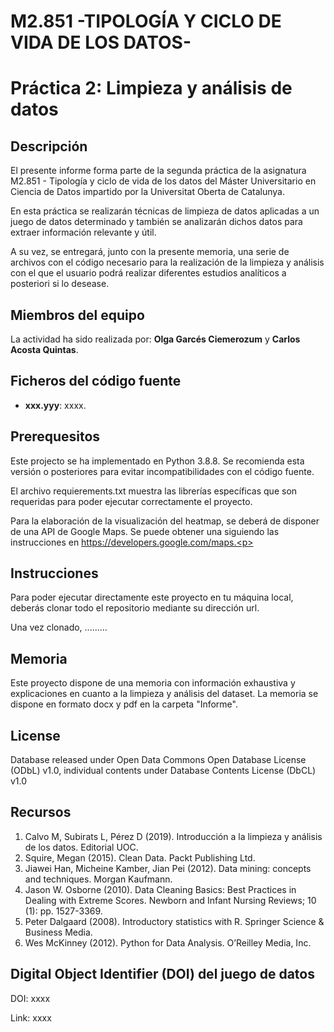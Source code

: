 # M2.851 -TIPOLOGÍA Y CICLO DE VIDA DE LOS DATOS-
# Práctica 2: Limpieza y análisis de datos

## Descripción

El presente informe forma parte de la segunda  práctica de la asignatura M2.851 - Tipología y ciclo de vida de los datos del Máster Universitario en Ciencia de Datos impartido por la Universitat Oberta de Catalunya.<p>

En esta práctica se realizarán técnicas de limpieza de datos aplicadas a un juego de datos determinado y también se analizarán dichos datos para extraer información relevante y útil.<p>

A su vez, se entregará, junto con la presente memoria, una serie de archivos con el código necesario para la realización de la limpieza y análisis con el que el usuario podrá realizar diferentes estudios analíticos a posteriori si lo desease.<p>


## Miembros del equipo

La actividad ha sido realizada por: **Olga Garcés Ciemerozum** y **Carlos Acosta Quintas**.

## Ficheros del código fuente 

* **xxx.yyy**: xxxx.



## Prerequesitos

Este projecto se ha implementado en Python 3.8.8. Se recomienda esta versión o posteriores para evitar incompatibilidades con el código fuente.<p>
El archivo requierements.txt muestra las librerías específicas que son requeridas para poder ejecutar correctamente el proyecto.<p>
  
Para la elaboración de la visualización del heatmap, se deberá de disponer de una API de Google Maps. Se puede obtener una siguiendo las instrucciones en https://developers.google.com/maps.<p>


## Instrucciones

Para poder ejecutar directamente este proyecto en tu máquina local, deberás clonar todo el repositorio mediante su dirección url.<p>
Una vez clonado, .........



## Memoria

Este proyecto dispone de una memoria con información exhaustiva y explicaciones en cuanto a la limpieza y análisis del dataset. La memoria se dispone en formato docx y pdf en la carpeta "Informe".  

## License

Database released under Open Data Commons Open Database License (ODbL) v1.0, individual contents under Database Contents License (DbCL) v1.0

## Recursos

1.	Calvo M, Subirats L, Pérez D (2019). Introducción a la limpieza y análisis de los datos. Editorial UOC.
2.	Squire, Megan (2015). Clean Data. Packt Publishing Ltd.
3.  Jiawei Han, Micheine Kamber, Jian Pei (2012). Data mining: concepts and techniques. Morgan Kaufmann.
4.	Jason W. Osborne (2010). Data Cleaning Basics: Best Practices in Dealing with Extreme Scores. Newborn and Infant Nursing Reviews; 10 (1): pp. 1527-3369.
5.	Peter Dalgaard (2008). Introductory statistics with R. Springer Science & Business Media.
6.	Wes McKinney (2012). Python for Data Analysis. O’Reilley Media, Inc.


## Digital Object Identifier (DOI) del juego de datos
DOI: xxxx<p>
Link: xxxx
